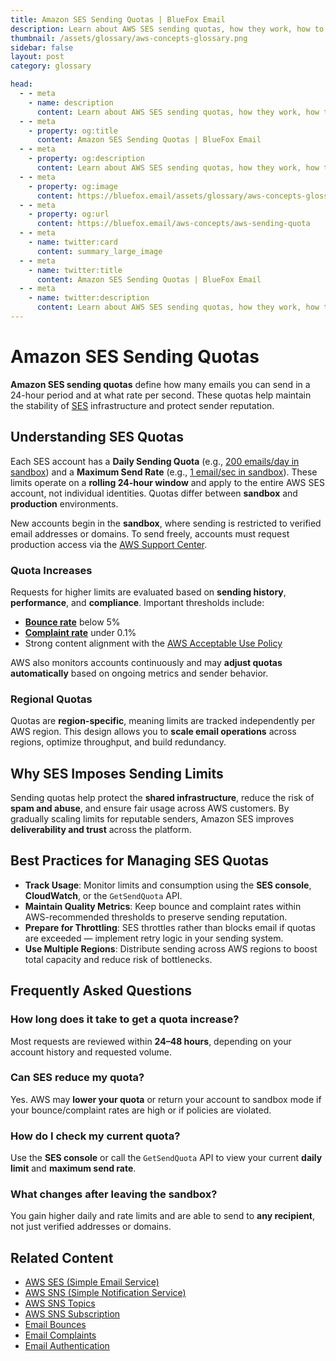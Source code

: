```yaml
---
title: Amazon SES Sending Quotas | BlueFox Email
description: Learn about AWS SES sending quotas, how they work, how to increase them, and best practices for managing your email sending limits.
thumbnail: /assets/glossary/aws-concepts-glossary.png
sidebar: false
layout: post
category: glossary

head:
  - - meta
    - name: description
      content: Learn about AWS SES sending quotas, how they work, how to increase them, and best practices for managing your email sending limits.
  - - meta
    - property: og:title
      content: Amazon SES Sending Quotas | BlueFox Email
  - - meta
    - property: og:description
      content: Learn about AWS SES sending quotas, how they work, how to increase them, and best practices for managing your email sending limits.
  - - meta
    - property: og:image
      content: https://bluefox.email/assets/glossary/aws-concepts-glossary.png
  - - meta
    - property: og:url
      content: https://bluefox.email/aws-concepts/aws-sending-quota
  - - meta
    - name: twitter:card
      content: summary_large_image
  - - meta
    - name: twitter:title
      content: Amazon SES Sending Quotas | BlueFox Email
  - - meta
    - name: twitter:description
      content: Learn about AWS SES sending quotas, how they work, how to increase them, and best practices for managing your email sending limits.
---
```


# Amazon SES Sending Quotas

**Amazon SES sending quotas** define how many emails you can send in a 24-hour period and at what rate per second. These quotas help maintain the stability of [SES](/aws-concepts/aws-ses.md) infrastructure and protect sender reputation.

## Understanding SES Quotas

Each SES account has a **Daily Sending Quota** (e.g., [200 emails/day in sandbox](https://docs.aws.amazon.com/ses/latest/dg/quotas.html#limits-sending-emails)) and a **Maximum Send Rate** (e.g., [1 email/sec in sandbox](https://docs.aws.amazon.com/ses/latest/dg/quotas.html#limits-sending-emails)). These limits operate on a **rolling 24-hour window** and apply to the entire AWS SES account, not individual identities. Quotas differ between **sandbox** and **production** environments.

New accounts begin in the **sandbox**, where sending is restricted to verified email addresses or domains. To send freely, accounts must request production access via the [AWS Support Center](https://docs.aws.amazon.com/ses/latest/dg/request-production-access.html).

### Quota Increases

Requests for higher limits are evaluated based on **sending history**, **performance**, and **compliance**. Important thresholds include:

- **[Bounce rate](/email-sending-concepts/bounce-rate)** below 5%  
- **[Complaint rate](/email-sending-concepts/complaints)** under 0.1%  
- Strong content alignment with the [AWS Acceptable Use Policy](https://aws.amazon.com/aup/)

AWS also monitors accounts continuously and may **adjust quotas automatically** based on ongoing metrics and sender behavior.

### Regional Quotas

Quotas are **region-specific**, meaning limits are tracked independently per AWS region. This design allows you to **scale email operations** across regions, optimize throughput, and build redundancy.

## Why SES Imposes Sending Limits

Sending quotas help protect the **shared infrastructure**, reduce the risk of **spam and abuse**, and ensure fair usage across AWS customers. By gradually scaling limits for reputable senders, Amazon SES improves **deliverability and trust** across the platform.

## Best Practices for Managing SES Quotas

- **Track Usage**: Monitor limits and consumption using the **SES console**, **CloudWatch**, or the `GetSendQuota` API.  
- **Maintain Quality Metrics**: Keep bounce and complaint rates within AWS-recommended thresholds to preserve sending reputation.  
- **Prepare for Throttling**: SES throttles rather than blocks email if quotas are exceeded — implement retry logic in your sending system.  
- **Use Multiple Regions**: Distribute sending across AWS regions to boost total capacity and reduce risk of bottlenecks.

## Frequently Asked Questions

### How long does it take to get a quota increase?

Most requests are reviewed within **24–48 hours**, depending on your account history and requested volume.

### Can SES reduce my quota?

Yes. AWS may **lower your quota** or return your account to sandbox mode if your bounce/complaint rates are high or if policies are violated.

### How do I check my current quota?

Use the **SES console** or call the `GetSendQuota` API to view your current **daily limit** and **maximum send rate**.

### What changes after leaving the sandbox?

You gain higher daily and rate limits and are able to send to **any recipient**, not just verified addresses or domains.

## Related Content

- [AWS SES (Simple Email Service)](/aws-concepts/aws-ses)
- [AWS SNS (Simple Notification Service)](/aws-concepts/aws-sns)
- [AWS SNS Topics](/aws-concepts/aws-sns-topics)
- [AWS SNS Subscription](/aws-concepts/aws-sns-subscription)
- [Email Bounces](/email-sending-concepts/bounce)
- [Email Complaints](/email-sending-concepts/email-complaints)
- [Email Authentication](/email-sending-concepts/email-authentication)

<GlossaryCTA />
